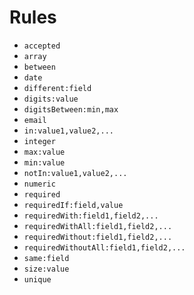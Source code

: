 # Rules

* `accepted`
* `array`
* `between`
* `date`
* `different:field`
* `digits:value`
* `digitsBetween:min,max`
* `email`
* `in:value1,value2,...`
* `integer`
* `max:value`
* `min:value`
* `notIn:value1,value2,...`
* `numeric`
* `required`
* `requiredIf:field,value`
* `requiredWith:field1,field2,...`
* `requiredWithAll:field1,field2,...`
* `requiredWithout:field1,field2,...`
* `requiredWithoutAll:field1,field2,...`
* `same:field`
* `size:value`
* `unique`
